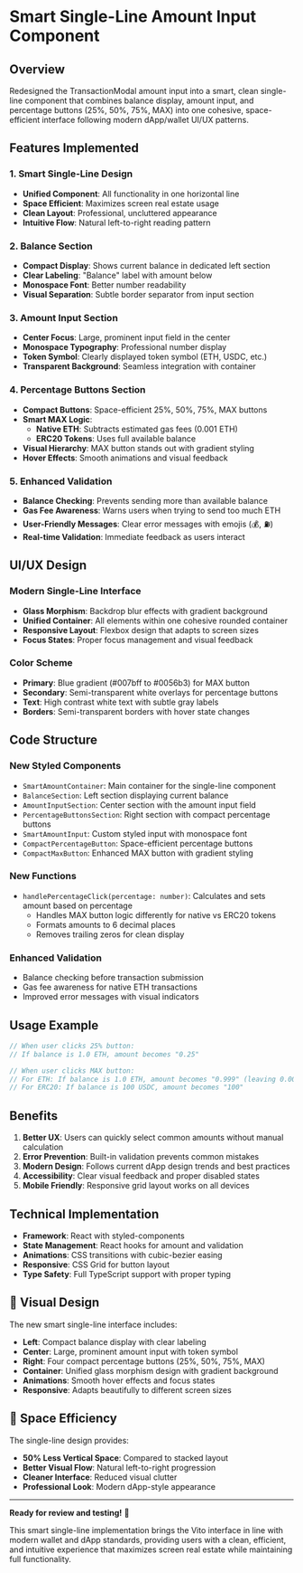 # Smart Single-Line Amount Input Component

## Overview
Redesigned the TransactionModal amount input into a smart, clean single-line component that combines balance display, amount input, and percentage buttons (25%, 50%, 75%, MAX) into one cohesive, space-efficient interface following modern dApp/wallet UI/UX patterns.

## Features Implemented

### 1. Smart Single-Line Design
- **Unified Component**: All functionality in one horizontal line
- **Space Efficient**: Maximizes screen real estate usage
- **Clean Layout**: Professional, uncluttered appearance
- **Intuitive Flow**: Natural left-to-right reading pattern

### 2. Balance Section
- **Compact Display**: Shows current balance in dedicated left section
- **Clear Labeling**: "Balance" label with amount below
- **Monospace Font**: Better number readability
- **Visual Separation**: Subtle border separator from input section

### 3. Amount Input Section
- **Center Focus**: Large, prominent input field in the center
- **Monospace Typography**: Professional number display
- **Token Symbol**: Clearly displayed token symbol (ETH, USDC, etc.)
- **Transparent Background**: Seamless integration with container

### 4. Percentage Buttons Section
- **Compact Buttons**: Space-efficient 25%, 50%, 75%, MAX buttons
- **Smart MAX Logic**:
  - **Native ETH**: Subtracts estimated gas fees (0.001 ETH)
  - **ERC20 Tokens**: Uses full available balance
- **Visual Hierarchy**: MAX button stands out with gradient styling
- **Hover Effects**: Smooth animations and visual feedback

### 5. Enhanced Validation
- **Balance Checking**: Prevents sending more than available balance
- **Gas Fee Awareness**: Warns users when trying to send too much ETH
- **User-Friendly Messages**: Clear error messages with emojis (💰, ⛽)
- **Real-time Validation**: Immediate feedback as users interact

## UI/UX Design

### Modern Single-Line Interface
- **Glass Morphism**: Backdrop blur effects with gradient background
- **Unified Container**: All elements within one cohesive rounded container
- **Responsive Layout**: Flexbox design that adapts to screen sizes
- **Focus States**: Proper focus management and visual feedback

### Color Scheme
- **Primary**: Blue gradient (#007bff to #0056b3) for MAX button
- **Secondary**: Semi-transparent white overlays for percentage buttons
- **Text**: High contrast white text with subtle gray labels
- **Borders**: Semi-transparent borders with hover state changes

## Code Structure

### New Styled Components
- `SmartAmountContainer`: Main container for the single-line component
- `BalanceSection`: Left section displaying current balance
- `AmountInputSection`: Center section with the amount input field
- `PercentageButtonsSection`: Right section with compact percentage buttons
- `SmartAmountInput`: Custom styled input with monospace font
- `CompactPercentageButton`: Space-efficient percentage buttons
- `CompactMaxButton`: Enhanced MAX button with gradient styling

### New Functions
- `handlePercentageClick(percentage: number)`: Calculates and sets amount based on percentage
  - Handles MAX button logic differently for native vs ERC20 tokens
  - Formats amounts to 6 decimal places
  - Removes trailing zeros for clean display

### Enhanced Validation
- Balance checking before transaction submission
- Gas fee awareness for native ETH transactions
- Improved error messages with visual indicators

## Usage Example

```typescript
// When user clicks 25% button:
// If balance is 1.0 ETH, amount becomes "0.25"

// When user clicks MAX button:
// For ETH: If balance is 1.0 ETH, amount becomes "0.999" (leaving 0.001 for gas)
// For ERC20: If balance is 100 USDC, amount becomes "100"
```

## Benefits

1. **Better UX**: Users can quickly select common amounts without manual calculation
2. **Error Prevention**: Built-in validation prevents common mistakes
3. **Modern Design**: Follows current dApp design trends and best practices
4. **Accessibility**: Clear visual feedback and proper disabled states
5. **Mobile Friendly**: Responsive grid layout works on all devices

## Technical Implementation

- **Framework**: React with styled-components
- **State Management**: React hooks for amount and validation
- **Animations**: CSS transitions with cubic-bezier easing
- **Responsive**: CSS Grid for button layout
- **Type Safety**: Full TypeScript support with proper typing

## 🎨 Visual Design

The new smart single-line interface includes:
- **Left**: Compact balance display with clear labeling
- **Center**: Large, prominent amount input with token symbol
- **Right**: Four compact percentage buttons (25%, 50%, 75%, MAX)
- **Container**: Unified glass morphism design with gradient background
- **Animations**: Smooth hover effects and focus states
- **Responsive**: Adapts beautifully to different screen sizes

## 📱 Space Efficiency

The single-line design provides:
- **50% Less Vertical Space**: Compared to stacked layout
- **Better Visual Flow**: Natural left-to-right progression
- **Cleaner Interface**: Reduced visual clutter
- **Professional Look**: Modern dApp-style appearance

---

**Ready for review and testing!** 🚀

This smart single-line implementation brings the Vito interface in line with modern wallet and dApp standards, providing users with a clean, efficient, and intuitive experience that maximizes screen real estate while maintaining full functionality.
